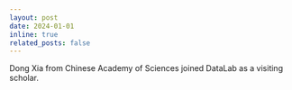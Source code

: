 ```yaml
---
layout: post
date: 2024-01-01
inline: true
related_posts: false
---
```


Dong Xia from Chinese Academy of Sciences joined DataLab as a visiting scholar.